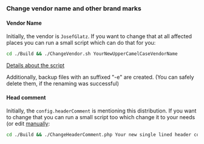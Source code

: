 ### Change vendor name and other brand marks

#### Vendor Name

Initially, the vendor is `JosefGlatz`. If you want to change that at all affected places you can run a small script
which can do that for you:

```bash
cd ./Build && ./ChangeVendor.sh YourNewUpperCamelCaseVendorName
```

[Details about the script](app/Build/ChangeVendor.sh)

Additionally, backup files with an suffixed "-e" are created. (You can safely delete them, if the renaming was successful)




#### Head comment

Initially, the `config.headerComment` is mentioning this distribution. If you want to change that you can run a small
script too which change it to your needs (or edit [manually](app/web/typo3conf/ext/theme/Configuration/TypoScript/Base/Config.setupts):

```bash
cd ./Build && ./ChangeHeaderComment.php Your new single lined header comment FTW
```


